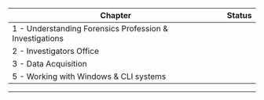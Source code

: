 | Chapter                                                 | Status |
| ------------------------------------------------------- | ------ |
| 1 - Understanding Forensics Profession & Investigations |        |
| 2 - Investigators Office                                |        |
| 3 - Data Acquisition                                    |        |
| 5 - Working with Windows & CLI systems                  |        |

---

#